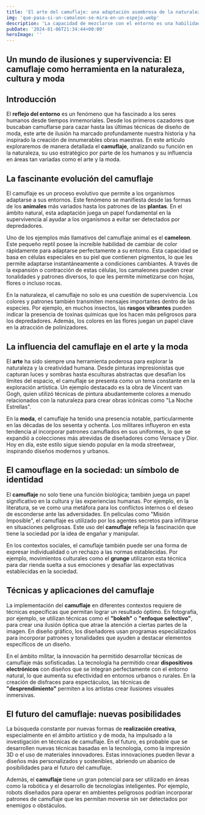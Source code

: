 ```yaml
---
title: 'El arte del camuflaje: una adaptación asombrosa de la naturaleza y su influencia en la humanidad - Camuflaje Militar'
img: 'que-pasa-si-un-camaleon-se-mira-en-un-espejo.webp'
description: 'La capacidad de mezclarse con el entorno es una habilidad asombrosa que muchos seres vivos poseen. Desde los intrigantes camaleones hasta los astutos humanos,'
pubDate: '2024-01-06T21:34:44+00:00'
heroImage: ''
---
```

    
  ## Un mundo de ilusiones y supervivencia: El camuflaje como herramienta en la naturaleza, cultura y moda

## Introducción

El **reflejo del entorno** es un fenómeno que ha fascinado a los seres humanos desde tiempos inmemoriales. Desde los primeros cazadores que buscaban camuflarse para cazar hasta las últimas técnicas de diseño de moda, este arte de ilusión ha marcado profundamente nuestra historia y ha inspirado la creación de innumerables obras maestras. En este artículo exploraremos de manera detallada el **camuflaje**, analizando su función en la naturaleza, su uso estratégico por parte de los humanos y su influencia en áreas tan variadas como el arte y la moda.

## La fascinante evolución del camuflaje

El camuflaje es un proceso evolutivo que permite a los organismos adaptarse a sus entornos. Este fenómeno se manifiesta desde las formas de los **animales** más variados hasta los patrones de las **plantas**. En el ámbito natural, esta adaptación juega un papel fundamental en la supervivencia al ayudar a los organismos a evitar ser detectados por depredadores.

Uno de los ejemplos más llamativos del camuflaje animal es el **cameleon**. Este pequeño reptil posee la increíble habilidad de cambiar de color rápidamente para adaptarse perfectamente a su entorno. Esta capacidad se basa en células especiales en su piel que contienen pigmentos, lo que les permite adaptarse instantáneamente a condiciones cambiantes. A través de la expansión o contracción de estas células, los camaleones pueden crear tonalidades y patrones diversos, lo que les permite mimetizarse con hojas, flores o incluso rocas.

En la naturaleza, el camuflaje no solo es una cuestión de supervivencia. Los colores y patrones también transmiten mensajes importantes dentro de las especies. Por ejemplo, en muchos insectos, las **rasgos vibrantes** pueden indicar la presencia de toxinas químicas que los hacen más peligrosos para los depredadores. Además, los colores en las flores juegan un papel clave en la atracción de polinizadores.

## La influencia del camuflaje en el arte y la moda

El **arte** ha sido siempre una herramienta poderosa para explorar la naturaleza y la creatividad humana. Desde pinturas impresionistas que capturan luces y sombras hasta esculturas abstractas que desafían los límites del espacio, el camuflaje se presenta como un tema constante en la exploración artística. Un ejemplo destacado es la obra de Vincent van Gogh, quien utilizó técnicas de pintura abudantemente colores a menudo relacionados con la naturaleza para crear obras icónicas como "La Noche Estrellas".

En la **moda**, el camuflaje ha tenido una presencia notable, particularmente en las décadas de los sesenta y ochenta. Los militares influyeron en esta tendencia al incorporar patrones camuflados en sus uniformes, lo que se expandió a colecciones más atrevidas de diseñadores como Versace y Dior. Hoy en día, este estilo sigue siendo popular en la moda streetwear, inspirando diseños modernos y urbanos.

## El camouflage en la sociedad: un símbolo de identidad

El **camuflaje** no solo tiene una función biológica; también juega un papel significativo en la cultura y las experiencias humanas. Por ejemplo, en la literatura, se ve como una metáfora para los conflictos internos o el deseo de esconderse ante las adversidades. En películas como "Misión Imposible", el camuflaje es utilizado por los agentes secretos para infiltrarse en situaciones peligrosas. Este uso del **camuflaje** refleja la fascinación que tiene la sociedad por la idea de engañar y manipular.

En los contextos sociales, el camuflaje también puede ser una forma de expresar individualidad o un rechazo a las normas establecidas. Por ejemplo, movimientos culturales como el **grunge** utilizaron esta técnica para dar rienda suelta a sus emociones y desafiar las expectativas establecidas en la sociedad.

## Técnicas y aplicaciones del camuflaje

La implementación del **camuflaje** en diferentes contextos requiere de técnicas específicas que permitan lograr un resultado óptimo. En fotografía, por ejemplo, se utilizan técnicas como el **"bokeh"** o **"enfoque selectivo"**, para crear una ilusión óptica que atrae la atención a ciertas partes de la imagen. En diseño gráfico, los diseñadores usan programas especializados para incorporar patrones y tonalidades que ayuden a destacar elementos específicos de un diseño.

En el ámbito militar, la innovación ha permitido desarrollar técnicas de camuflaje más sofisticadas. La tecnología ha permitido crear **dispositivos electrónicos** con diseños que se integran perfectamente con el entorno natural, lo que aumenta su efectividad en entornos urbanos o rurales. En la creación de disfraces para espectáculos, las técnicas de **"desprendimiento"** permiten a los artistas crear ilusiones visuales inmersivas.

## El futuro del camuflaje: nuevas posibilidades

La búsqueda constante por nuevas formas de **realización creativa**, especialmente en el ámbito artístico y de moda, ha impulsado a la investigación en técnicas de camuflaje. En el futuro, es probable que se desarrollen nuevas técnicas basadas en la tecnología, como la impresión 3D o el uso de materiales innovadores. Estas innovaciones pueden llevar a diseños más personalizados y sostenibles, abriendo un abanico de posibilidades para el futuro del camuflaje.

Además, el **camuflaje** tiene un gran potencial para ser utilizado en áreas como la robótica y el desarrollo de tecnologías inteligentes. Por ejemplo, robots diseñados para operar en ambientes peligrosos podrían incorporar patrones de camuflaje que les permitan moverse sin ser detectados por enemigos o obstáculos.
  